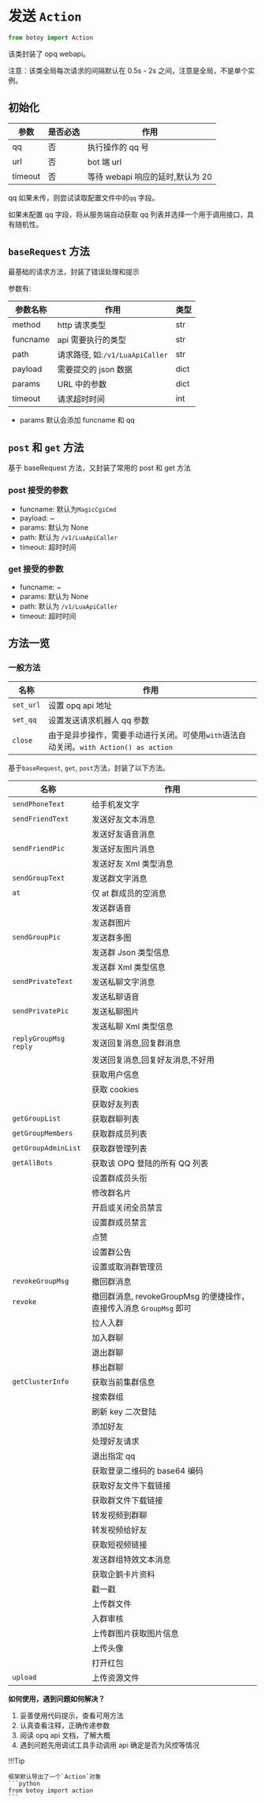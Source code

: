 # 发送 `Action`

```python
from botoy import Action
```

该类封装了 opq webapi。

注意：该类全局每次请求的间隔默认在 0.5s - 2s 之间，注意是全局，不是单个实例。

## 初始化

| 参数    | 是否必选 | 作用                             |
| ------- | -------- | -------------------------------- |
| qq      | 否       | 执行操作的 qq 号                 |
| url     | 否       | bot 端 url                       |
| timeout | 否       | 等待 webapi 响应的延时,默认为 20 |

qq 如果未传，则尝试读取配置文件中的`qq` 字段。

如果未配置 qq 字段，将从服务端自动获取 qq 列表并选择一个用于调用接口，具有随机性。

## `baseRequest` 方法

最基础的请求方法，封装了错误处理和提示

参数有:

| 参数名称 | 作用                            | 类型 |
| -------- | ------------------------------- | ---- |
| method   | http 请求类型                   | str  |
| funcname | api 需要执行的类型              | str  |
| path     | 请求路径, 如:`/v1/LuaApiCaller` | str  |
| payload  | 需要提交的 json 数据            | dict |
| params   | URL 中的参数                    | dict |
| timeout  | 请求超时时间                    | int  |

- params 默认会添加 funcname 和 qq

## `post` 和 `get` 方法

基于 baseRequest 方法，又封装了常用的 post 和 get 方法

### post 接受的参数

- funcname: 默认为`MagicCgiCmd`
- payload: ~
- params: 默认为 None
- path: 默认为 `/v1/LuaApiCaller`
- timeout: 超时时间

### get 接受的参数

- funcname: ~
- params: 默认为 None
- path: 默认为 `/v1/LuaApiCaller`
- timeout: 超时时间

## 方法一览

### 一般方法

| 名称      | 作用                                                                                  |
| --------- | ------------------------------------------------------------------------------------- |
| `set_url` | 设置 opq api 地址                                                                     |
| `set_qq`  | 设置发送请求机器人 qq 参数                                                            |
| `close`   | 由于是异步操作，需要手动进行关闭。可使用`with`语法自动关闭。`with Action() as action` |

基于`baseRequest`, `get`, `post`方法，封装了以下方法。

| 名称                    | 作用                                                                |
| ----------------------- | ------------------------------------------------------------------- |
| `sendPhoneText`         | 给手机发文字                                                        |
| `sendFriendText`        | 发送好友文本消息                                                    |
|                         | 发送好友语音消息                                                    |
| `sendFriendPic`         | 发送好友图片消息                                                    |
|                         | 发送好友 Xml 类型消息                                               |
| `sendGroupText`         | 发送群文字消息                                                      |
| `at`                    | 仅 at 群成员的空消息                                                |
|                         | 发送群语音                                                          |
|                         | 发送群图片                                                          |
| `sendGroupPic`          | 发送群多图                                                          |
|                         | 发送群 Json 类型信息                                                |
|                         | 发送群 Xml 类型信息                                                 |
| `sendPrivateText`       | 发送私聊文字消息                                                    |
|                         | 发送私聊语音                                                        |
| `sendPrivatePic`        | 发送私聊图片                                                        |
|                         | 发送私聊 Xml 类型信息                                               |
| `replyGroupMsg` `reply` | 发送回复消息,回复群消息                                             |
|                         | 发送回复消息,回复好友消息,不好用                                    |
|                         | 获取用户信息                                                        |
|                         | 获取 cookies                                                        |
|                         | 获取好友列表                                                        |
| `getGroupList`          | 获取群聊列表                                                        |
| `getGroupMembers`       | 获取群成员列表                                                      |
| `getGroupAdminList`     | 获取群管理列表                                                      |
| `getAllBots`            | 获取该 OPQ 登陆的所有 QQ 列表                                       |
|                         | 设置群成员头衔                                                      |
|                         | 修改群名片                                                          |
|                         | 开启或关闭全员禁言                                                  |
|                         | 设置群成员禁言                                                      |
|                         | 点赞                                                                |
|                         | 设置群公告                                                          |
|                         | 设置或取消群管理员                                                  |
| `revokeGroupMsg`        | 撤回群消息                                                          |
| `revoke`                | 撤回群消息, revokeGroupMsg 的便捷操作，直接传入消息 `GroupMsg` 即可 |
|                         | 拉人入群                                                            |
|                         | 加入群聊                                                            |
|                         | 退出群聊                                                            |
|                         | 移出群聊                                                            |
| `getClusterInfo`        | 获取当前集群信息                                                    |
|                         | 搜索群组                                                            |
|                         | 刷新 key 二次登陆                                                   |
|                         | 添加好友                                                            |
|                         | 处理好友请求                                                        |
|                         | 退出指定 qq                                                         |
|                         | 获取登录二维码的 base64 编码                                        |
|                         | 获取好友文件下载链接                                                |
|                         | 获取群文件下载链接                                                  |
|                         | 转发视频到群聊                                                      |
|                         | 转发视频给好友                                                      |
|                         | 获取短视频链接                                                      |
|                         | 发送群组特效文本消息                                                |
|                         | 获取企鹅卡片资料                                                    |
|                         | 戳一戳                                                              |
|                         | 上传群文件                                                          |
|                         | 入群审核                                                            |
|                         | 上传群图片获取图片信息                                              |
|                         | 上传头像                                                            |
|                         | 打开红包                                                            |
| `upload`                | 上传资源文件                                                        |

**如何使用，遇到问题如何解决？**

1. 妥善使用代码提示，查看可用方法
2. 认真查看注释，正确传递参数
3. 阅读 opq api 文档，了解大概
4. 遇到问题先用调试工具手动调用 api 确定是否为风控等情况

!!!Tip

    框架默认导出了一个`Action`对象
    ```python
    from botoy import action
    ```
